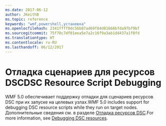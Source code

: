```yaml
---
ms.date: 2017-06-12
author: JKeithB
ms.topic: reference
keywords: "wmf,powershell,установка"
ms.openlocfilehash: 2341ffff0dc56b87ad69f84d01666bfda97bf9bf
ms.sourcegitcommit: 75f70c7df01eea5e7a2c16f9a3ab1dd437a1f8fd
ms.translationtype: HT
ms.contentlocale: ru-RU
ms.lasthandoff: 06/12/2017
---
```

# <a name="dsc-resource-script-debugging"></a><span data-ttu-id="ac2eb-102">Отладка сценариев для ресурсов DSC</span><span class="sxs-lookup"><span data-stu-id="ac2eb-102">DSC Resource Script Debugging</span></span>

<span data-ttu-id="ac2eb-103">WMF 5.0 обеспечивает поддержку отладки для сценариев ресурсов DSC при их запуске на целевых узлах.</span><span class="sxs-lookup"><span data-stu-id="ac2eb-103">WMF 5.0 includes support for debugging DSC resource scripts while they run on target nodes.</span></span>
<span data-ttu-id="ac2eb-104">Дополнительные сведения см. в разделе [Отладка ресурсов DSC](https://msdn.microsoft.com/powershell/dsc/debugresource).</span><span class="sxs-lookup"><span data-stu-id="ac2eb-104">For more information, see [Debugging DSC resources](https://msdn.microsoft.com/powershell/dsc/debugresource).</span></span>

